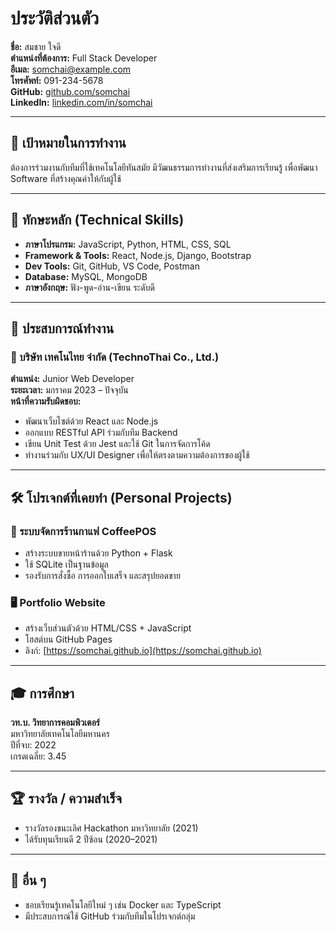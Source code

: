 # ประวัติส่วนตัว

**ชื่อ:** สมชาย ใจดี  
**ตำแหน่งที่ต้องการ:** Full Stack Developer  
**อีเมล:** somchai@example.com  
**โทรศัพท์:** 091-234-5678  
**GitHub:** [github.com/somchai](https://github.com/somchai)  
**LinkedIn:** [linkedin.com/in/somchai](https://linkedin.com/in/somchai)  

---

## 🎯 เป้าหมายในการทำงาน

ต้องการร่วมงานกับทีมที่ใช้เทคโนโลยีทันสมัย มีวัฒนธรรมการทำงานที่ส่งเสริมการเรียนรู้ เพื่อพัฒนา Software ที่สร้างคุณค่าให้กับผู้ใช้

---

## 🧠 ทักษะหลัก (Technical Skills)

- **ภาษาโปรแกรม:** JavaScript, Python, HTML, CSS, SQL  
- **Framework & Tools:** React, Node.js, Django, Bootstrap  
- **Dev Tools:** Git, GitHub, VS Code, Postman  
- **Database:** MySQL, MongoDB  
- **ภาษาอังกฤษ:** ฟัง-พูด-อ่าน-เขียน ระดับดี

---

## 🧳 ประสบการณ์ทำงาน

### 💼 บริษัท เทคโนไทย จำกัด (TechnoThai Co., Ltd.)  
**ตำแหน่ง:** Junior Web Developer  
**ระยะเวลา:** มกราคม 2023 – ปัจจุบัน  
**หน้าที่ความรับผิดชอบ:**
- พัฒนาเว็บไซต์ด้วย React และ Node.js
- ออกแบบ RESTful API ร่วมกับทีม Backend
- เขียน Unit Test ด้วย Jest และใช้ Git ในการจัดการโค้ด
- ทำงานร่วมกับ UX/UI Designer เพื่อให้ตรงตามความต้องการของผู้ใช้

---

## 🛠️ โปรเจกต์ที่เคยทำ (Personal Projects)

### 📱 ระบบจัดการร้านกาแฟ CoffeePOS  
- สร้างระบบขายหน้าร้านด้วย Python + Flask  
- ใช้ SQLite เป็นฐานข้อมูล  
- รองรับการสั่งซื้อ การออกใบเสร็จ และสรุปยอดขาย

### 🖥️ Portfolio Website  
- สร้างเว็บส่วนตัวด้วย HTML/CSS + JavaScript  
- โฮสต์บน GitHub Pages  
- ลิงก์: [https://somchai.github.io](https://somchai.github.io)

---

## 🎓 การศึกษา

**วท.บ. วิทยาการคอมพิวเตอร์**  
มหาวิทยาลัยเทคโนโลยีมหานคร  
ปีที่จบ: 2022  
เกรดเฉลี่ย: 3.45

---

## 🏆 รางวัล / ความสำเร็จ

- รางวัลรองชนะเลิศ Hackathon มหาวิทยาลัย (2021)  
- ได้รับทุนเรียนดี 2 ปีซ้อน (2020–2021)

---

## 📌 อื่น ๆ

- ชอบเรียนรู้เทคโนโลยีใหม่ ๆ เช่น Docker และ TypeScript  
- มีประสบการณ์ใช้ GitHub ร่วมกับทีมในโปรเจกต์กลุ่ม  
